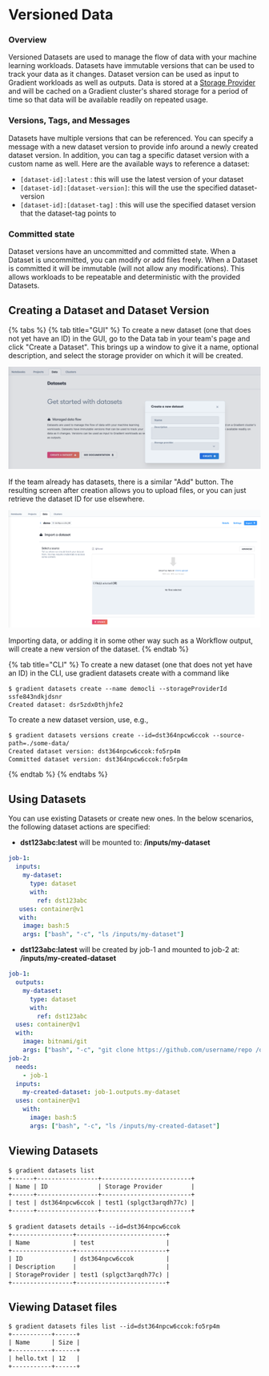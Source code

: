 # Versioned Data

### Overview

Versioned Datasets are used to manage the flow of data with your machine learning workloads. Datasets have immutable versions that can be used to track your data as it changes. Dataset version can be used as input to Gradient workloads as well as outputs. Data is stored at a [Storage Provider](storage-providers.md) and will be cached on a Gradient cluster's shared storage for a period of time so that data will be available readily on repeated usage.

### Versions, Tags, and Messages

Datasets have multiple versions that can be referenced. You can specify a message with a new dataset version to provide info around a newly created dataset version. In addition, you can tag a specific dataset version with a custom name as well. Here are the available ways to reference a dataset:

* `[dataset-id]:latest` : this will use the latest version of your dataset
* `[dataset-id]:[dataset-version]`: this will the use the specified dataset-version
* `[dataset-id]:[dataset-tag]` : this will use the specified  dataset version that the dataset-tag points to

### Committed state

Dataset versions have an uncommitted and committed state. When a Dataset is uncommitted, you can modify or add files freely. When a Dataset is committed it will be immutable \(will not allow any modifications\). This allows workloads to be repeatable and deterministic with the provided Datasets.

## Creating a Dataset and Dataset Version

{% tabs %}
{% tab title="GUI" %}
To create a new dataset \(one that does not yet have an ID\) in the GUI, go to the Data tab in your team's page and click "Create a Dataset". This brings up a window to give it a name, optional description, and select the storage provider on which it will be created.

![Creation of new dataset](../../../.gitbook/assets/image%20%2874%29.png)

If the team already has datasets, there is a similar "Add" button. The resulting screen after creation allows you to upload files, or you can just retrieve the dataset ID for use elsewhere.

![Optional importing of data](../../../.gitbook/assets/image%20%2860%29.png)

Importing data, or adding it in some other way such as a Workflow output, will create a new version of the dataset.
{% endtab %}

{% tab title="CLI" %}
To create a new dataset \(one that does not yet have an ID\) in the CLI, use gradient datasets create with a command like

```text
$ gradient datasets create --name democli --storageProviderId ssfe843ndkjdsnr
Created dataset: dsr5zdx0thjhfe2
```

To create a new dataset version, use, e.g.,

```text
$ gradient datasets versions create --id=dst364npcw6ccok --source-path=./some-data/
Created dataset version: dst364npcw6ccok:fo5rp4m
Committed dataset version: dst364npcw6ccok:fo5rp4m
```
{% endtab %}
{% endtabs %}

## Using Datasets

You can use existing Datasets or create new ones. In the below scenarios, the following dataset actions are specified:

* **dst123abc:latest** will be mounted to: **/inputs/my-dataset**

```yaml
job-1:
  inputs:
    my-dataset:
      type: dataset
      with:
        ref: dst123abc
   uses: container@v1
   with:
    image: bash:5
    args: ["bash", "-c", "ls /inputs/my-dataset"]
```

* **dst123abc:latest** will be created by job-1 and mounted to job-2 at: **/inputs/my-created-dataset**

```yaml
job-1:
  outputs:
    my-dataset:
      type: dataset
      with:
        ref: dst123abc
  uses: container@v1
  with:
    image: bitnami/git
    args: ["bash", "-c", "git clone https://github.com/username/repo /outputs/my-dataset"]
job-2:
  needs:
    - job-1
  inputs:
    my-created-dataset: job-1.outputs.my-dataset
  uses: container@v1
    with:
      image: bash:5
      args: ["bash", "-c", "ls /inputs/my-created-dataset"]
```

## Viewing Datasets

```text
$ gradient datasets list
+------+-----------------+-------------------------+
| Name | ID              | Storage Provider        |
+------+-----------------+-------------------------+
| test | dst364npcw6ccok | test1 (splgct3arqdh77c) |
+------+-----------------+-------------------------+

$ gradient datasets details --id=dst364npcw6ccok
+-----------------+-------------------------+
| Name            | test                    |
+-----------------+-------------------------+
| ID              | dst364npcw6ccok         |
| Description     |                         |
| StorageProvider | test1 (splgct3arqdh77c) |
+-----------------+-------------------------+
```

## Viewing Dataset files

```text
$ gradient datasets files list --id=dst364npcw6ccok:fo5rp4m
+-----------+------+
| Name      | Size |
+-----------+------+
| hello.txt | 12   |
+-----------+------+
```

